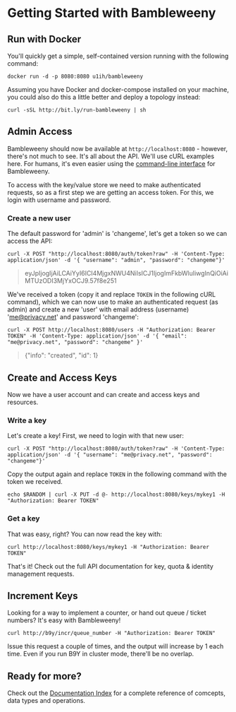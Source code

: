 # Getting Started with Bambleweeny

## Run with Docker

You'll quickly get a simple, self-contained version running with the following command:

`docker run -d -p 8080:8080 u1ih/bambleweeny`

Assuming you have Docker and docker-compose installed on your machine, you could also do this a little better and deploy a topology instead:

`curl -sSL http://bit.ly/run-bambleweeny | sh`

## Admin Access

Bambleweeny should now be available at `http://localhost:8080` - however, there's not much to see. It's all about the API. We'll use cURL examples here. For humans, it's even easier using the [command-line interface](https://github.com/u1i/bambleweeny/tree/master/b9y-cli-package) for Bambleweeny.

To access with the key/value store we need to make authenticated requests, so as a first step we are getting an access token. For this, we login with username and password.

### Create a new user

The default password for 'admin' is 'changeme', let's get a token so we can access the API:

`curl -X POST "http://localhost:8080/auth/token?raw" -H 'Content-Type: application/json' -d '{ "username": "admin", "password": "changeme"}'`

> eyJpIjogIjAiLCAiYyI6ICI4MjgxNWU4NiIsICJ1IjogImFkbWluIiwgInQiOiAiMTUzODI3MjYxOCJ9.57f8e251

We've received a token (copy it and replace `TOKEN` in the following cURL command), which we can now use to make an authenticated request (as admin) and create a new 'user' with email address (username) 'me@privacy.net' and password 'changeme':

`curl -X POST http://localhost:8080/users -H "Authorization: Bearer TOKEN" -H 'Content-Type: application/json' -d '{ "email": "me@privacy.net", "password": "changeme" }'`

> {"info": "created", "id": 1}

## Create and Access Keys

Now we have a user account and can create and access keys and resources.

### Write a key
Let's create a key! First, we need to login with that new user:

`curl -X POST "http://localhost:8080/auth/token?raw" -H 'Content-Type: application/json' -d '{ "username": "me@privacy.net", "password": "changeme"}'`

Copy the output again and replace `TOKEN` in the following command with the token we received.

`echo $RANDOM | curl -X PUT -d @- http://localhost:8080/keys/mykey1 -H "Authorization: Bearer TOKEN"`

### Get a key

That was easy, right? You can now read the key with:

`curl http://localhost:8080/keys/mykey1 -H "Authorization: Bearer TOKEN"`

That's it! Check out the full API documentation for key, quota & identity management requests.

## Increment Keys

Looking for a way to implement a counter, or hand out queue / ticket numbers? It's easy with Bambleweeny!

`curl http://b9y/incr/queue_number -H "Authorization: Bearer TOKEN"`

Issue this request a couple of times, and the output will increase by 1 each time. Even if you run B9Y in cluster mode, there'll be no overlap.

## Ready for more?

Check out the [Documentation Index](DocumentationIndex.md) for a complete reference of comcepts, data types and operations.



